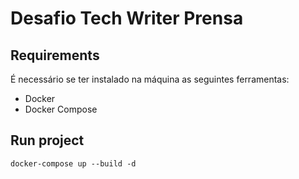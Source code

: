# Desafio Tech Writer Prensa

## Requirements

É necessário se ter instalado na máquina as seguintes ferramentas:

- Docker
- Docker Compose

## Run project

```shell
docker-compose up --build -d
```
